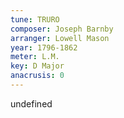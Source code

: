 ```yaml
---
tune: TRURO
composer: Joseph Barnby
arranger: Lowell Mason
year: 1796-1862
meter: L.M.
key: D Major
anacrusis: 0
---
```

undefined